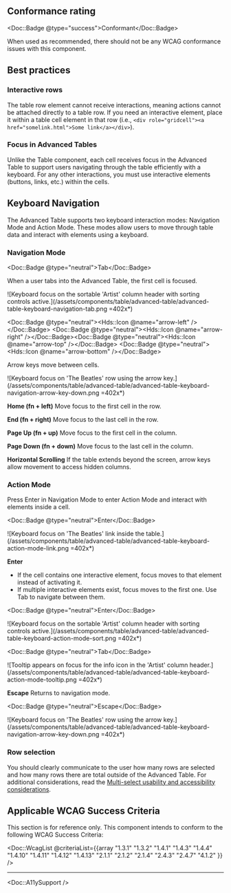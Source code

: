 ## Conformance rating

<Doc::Badge @type="success">Conformant</Doc::Badge>

When used as recommended, there should not be any WCAG conformance issues with this component.

## Best practices

### Interactive rows

The table row element cannot receive interactions, meaning actions cannot be attached directly to a table row. If you need an interactive element, place it within a table cell element in that row (i.e., `<div role="gridcell"><a href="somelink.html">Some link</a></div>`).

### Focus in Advanced Tables

Unlike the Table component, each cell receives focus in the Advanced Table to support users navigating through the table efficiently with a keyboard. For any other interactions, you must use interactive elements (buttons, links, etc.) within the cells. 

## Keyboard Navigation

The Advanced Table supports two keyboard interaction modes: Navigation Mode and Action Mode. These modes allow users to move through table data and interact with elements using a keyboard.

### Navigation Mode


<Doc::Badge @type="neutral">Tab</Doc::Badge>

When a user tabs into the Advanced Table, the first cell is focused.

![Keyboard focus on the sortable 'Artist' column header with sorting controls active.](/assets/components/table/advanced-table/advanced-table-keyboard-navigation-tab.png =402x*)

<Doc::Badge @type="neutral"><Hds::Icon @name="arrow-left" /></Doc::Badge> <Doc::Badge @type="neutral"><Hds::Icon @name="arrow-right" /></Doc::Badge><Doc::Badge @type="neutral"><Hds::Icon @name="arrow-top" /></Doc::Badge> <Doc::Badge @type="neutral"><Hds::Icon @name="arrow-bottom" /></Doc::Badge>

Arrow keys move between cells.

![Keyboard focus on 'The Beatles' row using the arrow key.](/assets/components/table/advanced-table/advanced-table-keyboard-navigation-arrow-key-down.png =402x*)

**Home (fn + left)**
Move focus to the first cell in the row.

**End (fn + right)**
Move focus to the last cell in the row.

**Page Up (fn + up)**
Move focus to the first cell in the column.

**Page Down (fn + down)**
Move focus to the last cell in the column.

**Horizontal Scrolling**
If the table extends beyond the screen, arrow keys allow movement to access hidden columns.

### Action Mode

Press Enter in Navigation Mode to enter Action Mode and interact with elements inside a cell.

<Doc::Badge @type="neutral">Enter</Doc::Badge>

![Keyboard focus on 'The Beatles' link inside the table.](/assets/components/table/advanced-table/advanced-table-keyboard-action-mode-link.png =402x*)

**Enter**
- If the cell contains one interactive element, focus moves to that element instead of activating it.
- If multiple interactive elements exist, focus moves to the first one. Use Tab to navigate between them.

<Doc::Badge @type="neutral">Enter</Doc::Badge>

![Keyboard focus on the sortable 'Artist' column header with sorting controls active.](/assets/components/table/advanced-table/advanced-table-keyboard-action-mode-sort.png =402x*)

<Doc::Badge @type="neutral">Tab</Doc::Badge>

![Tooltip appears on focus for the info icon in the 'Artist' column header.](/assets/components/table/advanced-table/advanced-table-keyboard-action-mode-tooltip.png =402x*)

**Escape**
Returns to navigation mode.

<Doc::Badge @type="neutral">Escape</Doc::Badge>

![Keyboard focus on 'The Beatles' row using the arrow key.](/assets/components/table/advanced-table/advanced-table-keyboard-navigation-arrow-key-down.png =402x*)

### Row selection

You should clearly communicate to the user how many rows are selected and how many rows there are total outside of the Advanced Table. For additional considerations, read the [Multi-select usability and accessibility considerations](/components/table/advanced-table?tab=code#usability-and-accessibility-considerations).

## Applicable WCAG Success Criteria

This section is for reference only. This component intends to conform to the following WCAG Success Criteria:

<Doc::WcagList @criteriaList={{array "1.3.1" "1.3.2" "1.4.1" "1.4.3" "1.4.4" "1.4.10" "1.4.11" "1.4.12" "1.4.13" "2.1.1" "2.1.2" "2.1.4" "2.4.3" "2.4.7" "4.1.2" }} />

---

<Doc::A11ySupport />
